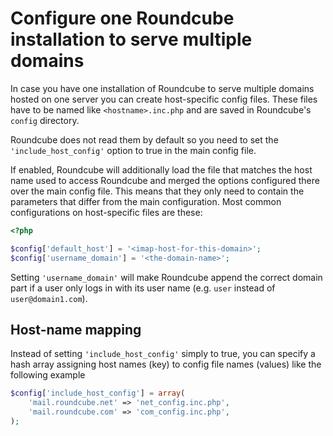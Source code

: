 # Configure one Roundcube installation to serve multiple domains

In case you have one installation of Roundcube to serve multiple domains hosted on one server you can create host-specific config files. These files have to be named like `<hostname>.inc.php` and are saved in Roundcube's `config` directory.

Roundcube does not read them by default so you need to set the `'include_host_config'` option to true in the main config file.

If enabled, Roundcube will additionally load the file that matches the host name used to access Roundcube and merged the options configured there over the main config file. This means that they only need to contain the parameters that differ from the main configuration. Most common configurations on host-specific files are these:

```php
<?php

$config['default_host'] = '<imap-host-for-this-domain>';
$config['username_domain'] = '<the-domain-name>';
```

Setting `'username_domain'` will make Roundcube append the correct domain part if a user only logs in with its user name (e.g. `user` instead of `user@domain1.com`).

## Host-name mapping

Instead of setting `'include_host_config'` simply to true, you can specify a hash array assigning host names (key) to config file names (values) like the following example

```php
$config['include_host_config'] = array(
    'mail.roundcube.net' => 'net_config.inc.php',
    'mail.roundcube.com' => 'com_config.inc.php',
);
```